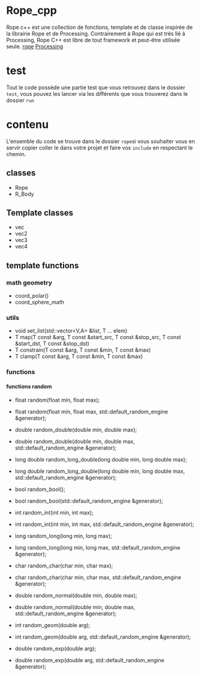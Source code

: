 # Rope_cpp
 Rope c++ est une collection de fonctions, template et de classe inspirée de la librairie Rope et de Processing.
 Contrairement à Rope qui est très lié à Processing, Rope C++ est libre de tout framework et peut-être utilisée seule.
 [rope](https://github.com/StanLepunK/Rope) [Processing](https://github.com/processing/processing)

# test
Tout le code possède une partie test que vous retrouvez dans le dossier `test`, vous pouvez les lancer via les différents que vous trouverez dans le dossier `run`
# contenu
L'ensemble du code se trouve dans le dossier `rope`si vous souhaiter vous en servir copier coller le dans votre projet et faire vos `include` en respectant le chemin.

## classes
* Rope 
* R_Body

## Template classes
* vec 
* vec2 
* vec3 
* vec4

## template functions
### math geometry
* coord_polar() 
* coord_sphere_math

### utils
* void set_list(std::vector<V,A> &list, T ... elem)
* T map(T const &arg, T const &start_src, T const &stop_src, T const &start_dst, T const &stop_dst)
* T constrain(T const &arg, T const &min, T const &max)
* T clamp(T const &arg, T const &min, T const &max)

### functions
#### functions random
* float random(float min, float max);
* float random(float min, float max, std::default_random_engine &generator);

* double random_double(double min, double max);
* double random_double(double min, double max, std::default_random_engine &generator);

* long double random_long_double(long double min, long double max);
* long double random_long_double(long double min, long double max, std::default_random_engine &generator);

* bool random_bool();
* bool random_bool(std::default_random_engine &generator);

* int random_int(int min, int max);
* int random_int(int min, int max, std::default_random_engine &generator);

* long random_long(long min, long max);
* long random_long(long min, long max, std::default_random_engine &generator);

* char random_char(char min, char max);
* char random_char(char min, char max, std::default_random_engine &generator);

* double random_normal(double min, double max);
* double random_normal(double min, double max, std::default_random_engine &generator);

* int random_geom(double arg);
* int random_geom(double arg, std::default_random_engine &generator);

* double random_exp(double arg);
* double random_exp(double arg, std::default_random_engine &generator);






